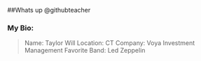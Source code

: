 ##Whats up @githubteacher

### My Bio:

> Name: Taylor Will
> Location: CT 
> Company: Voya Investment Management
> Favorite Band: Led Zeppelin